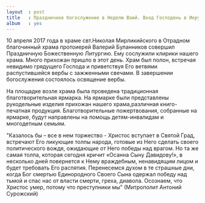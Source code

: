 ```yaml
---
layout  : post
title   : Праздничное богослужение в Неделю Ваий. Вход Господень в Иерусалим
album   : yes
---
```

10 апреля 2017 года в храме свт.Николая Мирликийского в Отрадном благочинный храма протоиерей Валерий Буланников совершил Праздничную Божественную Литургию. Ему сослужили клирики нашего храма. Много прихожан пришло в этот день. Храм был полон, встречая невидимо грядущего Господа и приветствуя Его ветвями распустившейся вербы с зажженными свечами. В завершении богослужения состоялось освящение вербы.

На площадке возле храма была провeдена традиционная благотворительная ярмарка. На ярмарке были представлены рукодельные изделия прихожан нашего храма,различная книго-печатная продукция. Благотворительные пожертвования, собранные на ярмарке, будут направлены на помощь детям-инвалидам и многодетным семьям.

"Казалось бы – все в нем торжество - Христос вступает в Святой Град, встречают Его ликующие толпы народа, готовые из Него сделать своего политического вождя, ожидающие от Него победы над врагом. Но та же самая толпа, которая сегодня кричит «Осанна Сыну Давидову!», в несколько дней повернется к Нему враждебным, ненавидящим лицом и будет требовать Его распятия. Перенесемся духом в те страшные дни, когда Бог смертью Единородного Своего Сына одержал победу над тьмой и спас нас от власти смерти, греха, диавола. Осознаем, что Христос умер, потому что преступники мы" (Митрополит Антоний Сурожский)

